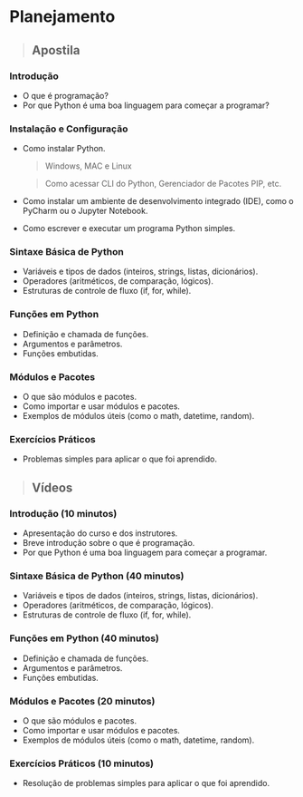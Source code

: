 # Planejamento

> ## Apostila

### Introdução
- O que é programação?
- Por que Python é uma boa linguagem para começar a programar?

### Instalação e Configuração
- Como instalar Python.
    > Windows, MAC e Linux
    
    > Como acessar CLI do Python, Gerenciador de Pacotes PIP, etc.
- Como instalar um ambiente de desenvolvimento integrado (IDE), como o PyCharm ou o Jupyter Notebook.
- Como escrever e executar um programa Python simples.

### Sintaxe Básica de Python
- Variáveis e tipos de dados (inteiros, strings, listas, dicionários).
- Operadores (aritméticos, de comparação, lógicos).
- Estruturas de controle de fluxo (if, for, while).

### Funções em Python
- Definição e chamada de funções.
- Argumentos e parâmetros.
- Funções embutidas.

### Módulos e Pacotes
- O que são módulos e pacotes.
- Como importar e usar módulos e pacotes.
- Exemplos de módulos úteis (como o math, datetime, random).

### Exercícios Práticos
- Problemas simples para aplicar o que foi aprendido.

> ## Vídeos

### Introdução (10 minutos)
- Apresentação do curso e dos instrutores.
- Breve introdução sobre o que é programação.
- Por que Python é uma boa linguagem para começar a programar.

### Sintaxe Básica de Python (40 minutos)
- Variáveis e tipos de dados (inteiros, strings, listas, dicionários).
- Operadores (aritméticos, de comparação, lógicos).
- Estruturas de controle de fluxo (if, for, while).

### Funções em Python (40 minutos)
- Definição e chamada de funções.
- Argumentos e parâmetros.
- Funções embutidas.

### Módulos e Pacotes (20 minutos)
- O que são módulos e pacotes.
- Como importar e usar módulos e pacotes.
- Exemplos de módulos úteis (como o math, datetime, random).

### Exercícios Práticos (10 minutos)
- Resolução de problemas simples para aplicar o que foi aprendido.
